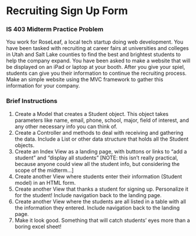 # Recruiting Sign Up Form
### IS 403 Midterm Practice Problem
You work for RoseLeaf, a local tech startup doing web development. You have been tasked with recruiting at career fairs at universities and colleges in Utah and Salt Lake counties to find the best and brightest students to help the company expand. 
You have been asked to make a website that will be displayed on an iPad or laptop at your booth. After you give your spiel, students can give you their information to continue the recruiting process. 
Make an simple website using the MVC framework to gather this information for your company. 

### Brief Instructions 
1. Create a Model that creates a Student object. This object takes parameters like name, email, phone, school, major, field of interest, and any other necessary info you can think of. 
2. Create a Controller and methods to deal with receiving and gathering the data. Include a List or other data structure that holds all the Student objects. 
3. Create an Index View as a landing page, with buttons or links to “add a student” and “display all students” [NOTE: this isn’t really practical, because anyone could view all the student info, but considering the scope of the midterm…] 
4. Create another View where students enter their information (Student model) in an HTML form.
5. Create another View that thanks a student for signing up. Personalize it for the student! Include navigation back to the landing page.
6. Create another View where the students are all listed in a table with all the information they entered. Include navigation back to the landing page.
7. Make it look good. Something that will catch students’ eyes more than a boring excel sheet!
